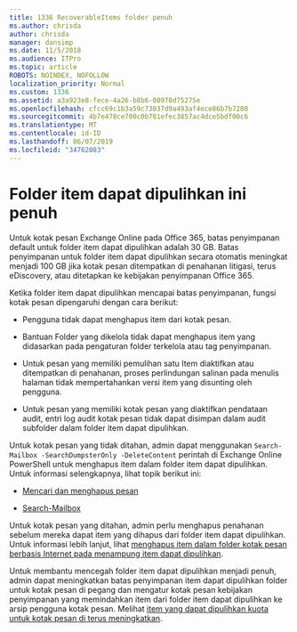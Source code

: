 ```yaml
---
title: 1336 RecoverableItems folder penuh
ms.author: chrisda
author: chrisda
manager: dansimp
ms.date: 11/5/2018
ms.audience: ITPro
ms.topic: article
ROBOTS: NOINDEX, NOFOLLOW
localization_priority: Normal
ms.custom: 1336
ms.assetid: a3a923e8-fece-4a26-b8b6-00970d75275e
ms.openlocfilehash: cfcc69c1b3a59c73037d9a493af4ece86b7b7208
ms.sourcegitcommit: 4b7e478ce700c0b781efec3857ac4dce5bdf00c6
ms.translationtype: MT
ms.contentlocale: id-ID
ms.lasthandoff: 06/07/2019
ms.locfileid: "34762083"
---
```

# <a name="the-recoverable-items-folder-is-full"></a>Folder item dapat dipulihkan ini penuh

Untuk kotak pesan Exchange Online pada Office 365, batas penyimpanan default untuk folder item dapat dipulihkan adalah 30 GB. Batas penyimpanan untuk folder item dapat dipulihkan secara otomatis meningkat menjadi 100 GB jika kotak pesan ditempatkan di penahanan litigasi, terus eDiscovery, atau ditetapkan ke kebijakan penyimpanan Office 365.

Ketika folder item dapat dipulihkan mencapai batas penyimpanan, fungsi kotak pesan dipengaruhi dengan cara berikut:

- Pengguna tidak dapat menghapus item dari kotak pesan.

- Bantuan Folder yang dikelola tidak dapat menghapus item yang didasarkan pada pengaturan folder terkelola atau tag penyimpanan.

- Untuk pesan yang memiliki pemulihan satu Item diaktifkan atau ditempatkan di penahanan, proses perlindungan salinan pada menulis halaman tidak mempertahankan versi item yang disunting oleh pengguna.

- Untuk pesan yang memiliki kotak pesan yang diaktifkan pendataan audit, entri log audit kotak pesan tidak dapat disimpan dalam audit subfolder dalam folder item dapat dipulihkan.

Untuk kotak pesan yang tidak ditahan, admin dapat menggunakan `Search-Mailbox -SearchDumpsterOnly -DeleteContent` perintah di Exchange Online PowerShell untuk menghapus item dalam folder item dapat dipulihkan. Untuk informasi selengkapnya, lihat topik berikut ini: 

- [Mencari dan menghapus pesan](https://docs.microsoft.com/office365/securitycompliance/search-for-and-delete-messagesadmin-help)

- [Search-Mailbox](https://docs.microsoft.com/powershell/module/exchange/mailboxes/Search-Mailbox)

Untuk kotak pesan yang ditahan, admin perlu menghapus penahanan sebelum mereka dapat item yang dihapus dari folder item dapat dipulihkan. Untuk informasi lebih lanjut, lihat [menghapus item dalam folder kotak pesan berbasis Internet pada menampung item dapat dipulihkan](https://docs.microsoft.com/office365/securitycompliance/delete-items-in-the-recoverable-items-folder-of-mailboxes-on-hold).

Untuk membantu mencegah folder item dapat dipulihkan menjadi penuh, admin dapat meningkatkan batas penyimpanan item dapat dipulihkan folder untuk kotak pesan di pegang dan mengatur kotak pesan kebijakan penyimpanan yang memindahkan item dari folder item dapat dipulihkan ke arsip pengguna kotak pesan. Melihat [item yang dapat dipulihkan kuota untuk kotak pesan di terus meningkatkan](https://docs.microsoft.com/office365/securitycompliance/increase-the-recoverable-quota-for-mailboxes-on-hold).
